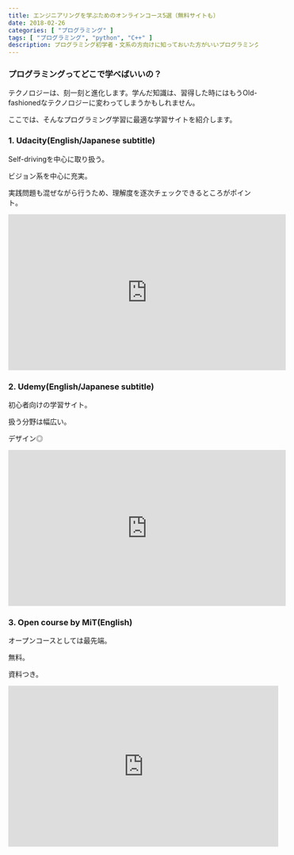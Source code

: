 ```yaml
---
title: エンジニアリングを学ぶためのオンラインコース5選（無料サイトも）
date: 2018-02-26
categories: [ "プログラミング" ]
tags: [ "プログラミング", "python", "C++" ]
description: プログラミング初学者・文系の方向けに知っておいた方がいいプログラミング知識を扱います。今回は、無料で使用できるオンラインコースを紹介します。
---
```


### プログラミングってどこで学べばいいの？

テクノロジーは、刻一刻と進化します。学んだ知識は、習得した時にはもうOld-fashionedなテクノロジーに変わってしまうかもしれません。

ここでは、そんなプログラミング学習に最適な学習サイトを紹介します。

### 1. Udacity(English/Japanese subtitle)

Self-drivingを中心に取り扱う。

ビジョン系を中心に充実。

実践問題も混ぜながら行うため、理解度を逐次チェックできるところがポイント。

<iframe width="560" height="315" src="https://www.youtube.com/embed/hG-kqDgzThk" frameborder="0" allow="autoplay; encrypted-media" allowfullscreen></iframe>


### 2. Udemy(English/Japanese subtitle)

初心者向けの学習サイト。

扱う分野は幅広い。

デザイン◎

<iframe width="560" height="315" src="https://www.youtube.com/embed/6EWWgn7D4WY" frameborder="0" allow="autoplay; encrypted-media" allowfullscreen></iframe>


### 3. Open course by MiT(English)

オープンコースとしては最先端。

無料。

資料つき。

<iframe src="https://www.youtube.com/v/HtSuA80QTyo" height=325 width=545 frameborder=0></iframe>
